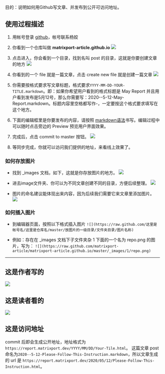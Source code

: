 目的：说明如何用Github写文章、并发布到公开可访问地址。

## 使用过程描述
1. 用帐号登录 [github](www.github.com)，帐号联系杨姣

2. 你看到一个仓库叫做 **matrixport-article.github.io**
![](https://raw.github.com/matrixport-article/matrixport-article.github.io/master/_images/1/repo.png)

3. 点击进入，你会看到一个目录，找到名叫 post 的目录，这就是你要创建文章的地方
![](https://raw.github.com/matrixport-article/matrixport-article.github.io/master/_images/1/post.png)

4. 你看到的一个 file 就是一篇文章，点击 create new file 就是创建一篇文章
![](https://raw.github.com/matrixport-article/matrixport-article.github.io/master/_images/1/create.png)

5. 你需要按格式要求写文章标题，格式要求`YYYY-MM-DD-YOUR-TITLE.markdown`。即：如果你希望用户看到的格式标题是 May Report 并且用户看到发布是5月12号，那么你需要写：2020--5-12-May-Report.markdown。标题内容里空格都写作-，一定要按这个格式要求填写在这个地方。

6. 下面的编辑框里是你要发布的内容，请按照 [markdown语法](https://www.jianshu.com/p/191d1e21f7ed)书写。编辑过程中可以随时点击旁边的 Preview 预览用户界面效果。

7. 完成后，点击 commit to master 按钮。
![](https://raw.github.com/matrixport-article/matrixport-article.github.io/master/_images/1/commit.png)

8. 等同步完成，你就可以访问我们提供的地址，来看线上效果了。

### 如何存放图片

* 找到 _images 文档，如下，这就是你存放图片的地方。
![](https://raw.github.com/matrixport-article/matrixport-article.github.io/master/_images/1/image.png)

* 进去image文件夹、你可以为不同文章创建不同的目录，方便后续整理。
![](https://raw.github.com/matrixport-article/matrixport-article.github.io/master/_images/1/folder.png)

* 图片的命名建议能体现出来内容，因为后续我们需要它来文章里添加图片。
![](https://raw.github.com/matrixport-article/matrixport-article.github.io/master/_images/1/name.png)

### 如何插入图片

* 到编辑器页面，按照以下格式插入图片
`![](https://raw.github.com/这里是帐号名/这里是仓库名/master/放图片的一级目录/文件夹目录/图片名称)`

* 例如：存在在 _images 文档下子文件夹杂 1 下面的一个名为 repo.png 的图片，写为：
`![](https://raw.github.com/matrixport-article/matrixport-article.github.io/master/_images/1/repo.png)`


----

## 这是作者写的
![](https://raw.github.com/matrixport-article/matrixport-article.github.io/master/_images/1/edit.png)

## 这是读者看的
![](https://raw.github.com/matrixport-article/matrixport-article.github.io/master/_images/1/preview.png)

## 这是访问地址
commit 后即会生成公开地址，地址格式为 `https://report.matrixport.dev/YYYY/MM/DD/Your-Tile.html`。
这篇文章 post 命名为`2020--5-12-Please-Follow-This-Instruction.markdown`，所以文章生成的 url 是 `https://report.matrixport.dev/2020/05/12/Please-Follow-This-Instruction.html`。

